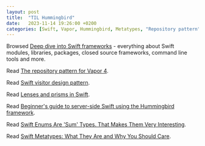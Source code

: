 ```yaml
---
layout: post
title:  "TIL Hummingbird"
date:   2023-11-14 19:26:00 +0200
categories: [Swift, Vapor, Hummingbird, Metatypes, "Repository pattern", "Visitor pattern", Lens, Prism]
---
```

Browsed [Deep dive into Swift frameworks](https://theswiftdev.com/deep-dive-into-swift-frameworks/) - everything about Swift modules, libraries, packages, closed source frameworks, command line tools and more.

Read [The repository pattern for Vapor 4](https://theswiftdev.com/the-repository-pattern-for-vapor-4/).

Read [Swift visitor design pattern](https://theswiftdev.com/swift-visitor-design-pattern/).

Read [Lenses and prisms in Swift](https://theswiftdev.com/lenses-and-prisms-in-swift/).

Read [Beginner's guide to server-side Swift using the Hummingbird framework](https://theswiftdev.com/beginners-guide-to-server-side-swift-using-the-hummingbird-framework/).

Read [Swift Enums Are 'Sum' Types. That Makes Them Very Interesting](https://mislavjavor.github.io/2017-04-19/Swift-enums-are-sum-types.-That-makes-them-very-interesting/).

Read [Swift Metatypes: What They Are and Why You Should Care](https://holyswift.app/how-to-use-metatypes-in-swift/).
